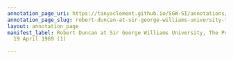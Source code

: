 ```yaml
---
annotation_page_uri: https://tanyaclement.github.io/SGW-SI/annotations/robert-duncan-at-sir-george-williams-university-the-poetry-series-19-april-1969-1--canvas-1-audience.json
annotation_page_slug: robert-duncan-at-sir-george-williams-university-the-poetry-series-19-april-1969-1--canvas-1-audience
layout: annotation_page
manifest_label: Robert Duncan at Sir George Williams University, The Poetry Series,
  19 April 1969 (1)

---
```

